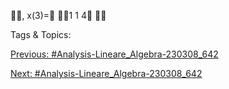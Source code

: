 , x(3)=
1
1
4


   Tags & Topics:
   

[Previous: #Analysis-Lineare_Algebra-230308_642](Analysis-Lineare_Algebra-230308_642.md)

[Next: #Analysis-Lineare_Algebra-230308_642](Analysis-Lineare_Algebra-230308_642.md)